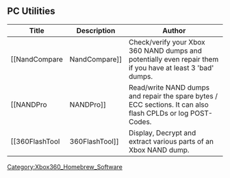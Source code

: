 <onlyinclude>

## PC Utilities

| Title            | Description      | Author                                                                                                      |
| ---------------- | ---------------- | ----------------------------------------------------------------------------------------------------------- |
| \[\[NandCompare  | NandCompare\]\]  | Check/verify your Xbox 360 NAND dumps and potentially even repair them if you have at least 3 'bad' dumps.  |
| \[\[NANDPro      | NANDPro\]\]      | Read/write NAND dumps and repair the spare bytes / ECC sections. It can also flash CPLDs or log POST-Codes. |
| \[\[360FlashTool | 360FlashTool\]\] | Display, Decrypt and extract various parts of an Xbox NAND dump.                                            |

</onlyinclude>

[Category:Xbox360_Homebrew_Software](Category:Xbox360_Homebrew_Software "wikilink")